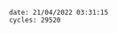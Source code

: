 

                date: 21/04/2022 03:31:15
                cycles: 29520

                         